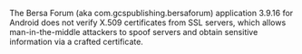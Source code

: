 The Bersa Forum (aka com.gcspublishing.bersaforum) application 3.9.16 for Android does not verify X.509 certificates from SSL servers, which allows man-in-the-middle attackers to spoof servers and obtain sensitive information via a crafted certificate.